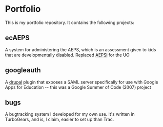 Portfolio
=========

This is my portfolio repository. It contains the following projects:

ecAEPS
------

A system for administering the AEPS, which is an assessment 
given to kids that are developmentally disabled. Replaced 
[AEPSi](http://www.aepsinteractive.com/index.htm) for the UO

googleauth
----------

A [drupal](http://drupal.org) plugin that exposes a SAML server specifically for 
use with Google Apps for Education -- this was a Google Summer of Code 
(2007) project

bugs
----

A bugtracking system I developed for my own use. It's written in TurboGears, and is, I claim,
easier to set up than Trac.
